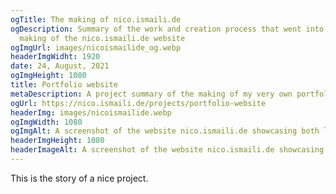 ```yaml
---
ogTitle: The making of nico.ismaili.de
ogDescription: Summary of the work and creation process that went into the
  making of the nico.ismaili.de website
ogImgUrl: images/nicoismailide_og.webp
headerImgWidht: 1920
date: 24, August, 2021
ogImgHeight: 1080
title: Portfolio website
metaDescription: A project summary of the making of my very own portfolio website.
ogUrl: https://nico.ismaili.de/projects/portfolio-website
headerImg: images/nicoismailide.webp
ogImgWidth: 1080
ogImgAlt: A screenshot of the website nico.ismaili.de showcasing both light and dark mode
headerImgHeight: 1080
headerImageAlt: A screenshot of the website nico.ismaili.de showcasing both light and dark mode
---
```

This is the story of a nice project.